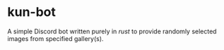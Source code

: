# kun-bot
A simple Discord bot written purely in *rust* to provide randomly selected images from specified gallery(s).
